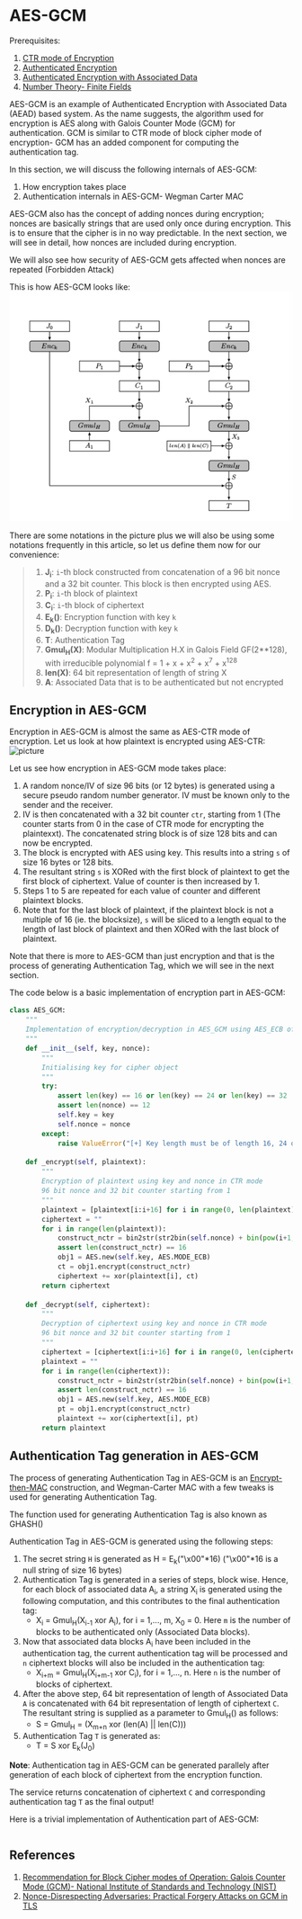 # AES-GCM

Prerequisites:
1. [CTR mode of Encryption](https://github.com/ashutosh1206/Crypton/tree/master/Block-Cipher/Mode-of-Encryption#ctr-mode-counter-mode)
2. [Authenticated Encryption](../README.md)
3. [Authenticated Encryption with Associated Data](https://github.com/ashutosh1206/Crypton/tree/master/Authenticated-Encryption/#authenticated-encryption-with-associated-data-aead)
4. [Number Theory- Finite Fields]()

AES-GCM is an example of Authenticated Encryption with Associated Data (AEAD) based system. As the name suggests, the algorithm used for encryption is AES along with Galois Counter Mode (GCM) for authentication. GCM is similar to CTR mode of block cipher mode of encryption- GCM has an added component for computing the authentication tag.  
  
In this section, we will discuss the following internals of AES-GCM: 
1. How encryption takes place
2. Authentication internals in AES-GCM- Wegman Carter MAC
  

AES-GCM also has the concept of adding nonces during encryption; nonces are basically strings that are used only once during encryption. This is to ensure that the cipher is in no way predictable. In the next section, we will see in detail, how nonces are included during encryption.
  
We will also see how security of AES-GCM gets affected when nonces are repeated (Forbidden Attack)
  
  
This is how AES-GCM looks like:  
![picture](Pictures/1.png)  
  
There are some notations in the picture plus we will also be using some notations frequently in this article, so let us define them now for our convenience:  
> 1. <strong>J<sub>i</sub></strong>: `i`-th block constructed from concatenation of a 96 bit nonce and a 32 bit counter. This block is then encrypted using AES.  
> 2. <strong>P<sub>i</sub></strong>: `i`-th block of plaintext  
> 3. <strong>C<sub>i</sub></strong>: `i`-th block of ciphertext  
> 4. <strong>E<sub>k</sub>()</strong>: Encryption function with key `k`  
> 5. <strong>D<sub>k</sub>()</strong>: Decryption function with key `k`  
> 6. <strong>T</strong>: Authentication Tag  
> 7. <strong>Gmul<sub>H</sub>(X)</strong>: Modular Multiplication H.X in Galois Field GF(2**128), with irreducible polynomial f = 1 + x + x<sup>2</sup> + x<sup>7</sup> + x<sup>128</sup>  
> 8. <strong>len(X)</strong>: 64 bit representation of length of string X  
> 9. <strong>A</strong>: Associated Data that is to be authenticated but not encrypted  
  

## Encryption in AES-GCM
Encryption in AES-GCM is almost the same as AES-CTR mode of encryption. Let us look at how plaintext is encrypted using AES-CTR:  
![picture](https://upload.wikimedia.org/wikipedia/commons/4/4d/CTR_encryption_2.svg)  
  
Let us see how encryption in AES-GCM mode takes place:  
1. A random nonce/IV of size 96 bits (or 12 bytes) is generated using a secure pseudo random number generator. IV must be known only to the sender and the receiver.
2. IV is then concatenated with a 32 bit counter `ctr`, starting from 1 (The counter starts from 0 in the case of CTR mode for encrypting the plaintexxt). The concatenated string block is of size 128 bits and can now be encrypted.
3. The block is encrypted with AES using key. This results into a string `s` of size 16 bytes or 128 bits.
4. The resultant string `s` is XORed with the first block of plaintext to get the first block of ciphertext. Value of counter is then increased by 1.
5. Steps 1 to 5 are repeated for each value of counter and different plaintext blocks. 
6. Note that for the last block of plaintext, if the plaintext block is not a multiple of 16 (ie. the blocksize), `s` will be sliced to a length equal to the length of last block of plaintext and then XORed with the last block of plaintext. 
  

Note that there is more to AES-GCM than just encryption and that is the process of generating Authentication Tag, which we will see in the next section.
  
  
The code below is a basic implementation of encryption part in AES-GCM:
```python
class AES_GCM:
	"""
	Implementation of encryption/decryption in AES_GCM using AES_ECB of pycrypto
	"""
	def __init__(self, key, nonce):
		"""
		Initialising key for cipher object
		"""
		try:
			assert len(key) == 16 or len(key) == 24 or len(key) == 32
			assert len(nonce) == 12
			self.key = key
			self.nonce = nonce
		except:
			raise ValueError("[+] Key length must be of length 16, 24 or 32 bytes and nonce must be of size 12 bytes")
	
	def _encrypt(self, plaintext):
		"""
		Encryption of plaintext using key and nonce in CTR mode
		96 bit nonce and 32 bit counter starting from 1
		"""
		plaintext = [plaintext[i:i+16] for i in range(0, len(plaintext), 16)]
		ciphertext = ""
		for i in range(len(plaintext)):
			construct_nctr = bin2str(str2bin(self.nonce) + bin(pow(i+1, 1, 2**32))[2:].zfill(32))
			assert len(construct_nctr) == 16
			obj1 = AES.new(self.key, AES.MODE_ECB)
			ct = obj1.encrypt(construct_nctr)
			ciphertext += xor(plaintext[i], ct)
		return ciphertext

	def _decrypt(self, ciphertext):
		"""
		Decryption of ciphertext using key and nonce in CTR mode
		96 bit nonce and 32 bit counter starting from 1
		"""
		ciphertext = [ciphertext[i:i+16] for i in range(0, len(ciphertext), 16)]
		plaintext = ""
		for i in range(len(ciphertext)):
			construct_nctr = bin2str(str2bin(self.nonce) + bin(pow(i+1, 1, 2**32))[2:].zfill(32))
			assert len(construct_nctr) == 16
			obj1 = AES.new(self.key, AES.MODE_ECB)
			pt = obj1.encrypt(construct_nctr)
			plaintext += xor(ciphertext[i], pt)
		return plaintext
```
  
  

## Authentication Tag generation in AES-GCM
The process of generating Authentication Tag in AES-GCM is an [Encrypt-then-MAC](../AE-with-MACs/Encrypt-then-MAC/) construction, and Wegman-Carter MAC with a few tweaks is used for generating Authentication Tag.  
  
The function used for generating Authentication Tag is also known as GHASH()  
  
Authentication Tag in AES-GCM is generated using the following steps:  
1. The secret string `H` is generated as H = E<sub>k</sub>("\x00"*16) ("\x00"*16 is a null string of size 16 bytes)
2. Authentication Tag is generated in a series of steps, block wise. Hence, for each block of associated data A<sub>i</sub>, a string X<sub>i</sub> is generated using the following computation, and this contributes to the final authentication tag: 
   + X<sub>i</sub> = Gmul<sub>H</sub>(X<sub>i-1</sub> xor A<sub>i</sub>), for i = 1,..., m, X<sub>0</sub> = 0. Here `m` is the number of blocks to be authenticated only (Associated Data blocks).
3. Now that associated data blocks A<sub>i</sub> have been included in the authentication tag, the current authentication tag will be processed and `n` ciphertext blocks will also be included in the authentication tag:
   + X<sub>i+m</sub> = Gmul<sub>H</sub>(X<sub>i+m-1</sub> xor C<sub>i</sub>), for i = 1,..., n. Here `n` is the number of blocks of ciphertext.
4. After the above step, 64 bit representation of length of Associated Data `A` is concatenated with 64 bit representation of length of ciphertext `C`. The resultant string is supplied as a parameter to Gmul<sub>H</sub>() as follows:
   + S = Gmul<sub>H</sub> = (X<sub>m+n</sub> xor (len(A) || len(C)))
5. Authentication Tag `T` is generated as:
   + T = S xor E<sub>k</sub>(J<sub>0</sub>)

**Note**: Authentication tag in AES-GCM can be generated parallely after generation of each block of ciphertext from the encryption function.   
  

The service returns concatenation of ciphertext `C` and corresponding authentication tag `T` as the final output!  
  

Here is a trivial implementation of Authentication part of AES-GCM:
```

```





















## References
1. [Recommendation for Block Cipher modes of Operation: Galois Counter Mode (GCM)- National Institute of Standards and Technology (NIST)](https://nvlpubs.nist.gov/nistpubs/Legacy/SP/nistspecialpublication800-38d.pdf)
2. [Nonce-Disrespecting Adversaries: Practical Forgery Attacks on GCM in TLS](https://eprint.iacr.org/2016/475.pdf)